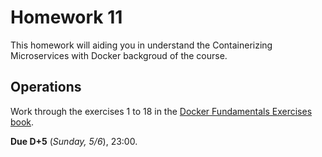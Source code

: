 # Homework 11

This homework will aiding you in understand the Containerizing Microservices with Docker backgroud of the course.
	
## Operations
	
Work through the exercises 1 to 18 in the [Docker Fundamentals Exercises book](https://github.com/vinicius3w/if1007-Microservices/blob/master/hw/docker-fundamentals-exercises.pdf).
	
**Due D+5** (_Sunday, 5/6_), 23:00.
